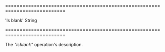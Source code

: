 ===========================================================================
<!--default-->'Is blank'<!--/default-->
<!--type-->String<!--/type-->
===========================================================================

<!--shortDescription-->
The *"isblank"* operation's description.
<!--/shortDescription-->

<!--fullDescription-->

<!--/fullDescription-->